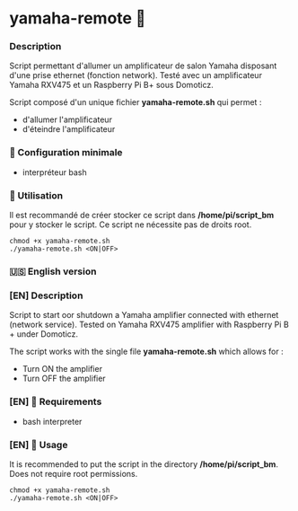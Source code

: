 yamaha-remote 🔌
===

### Description
Script permettant d'allumer un amplificateur de salon Yamaha disposant d'une prise ethernet (fonction network).
Testé avec un amplificateur Yamaha RXV475 et un Raspberry Pi B+ sous Domoticz.

Script composé d'un unique fichier **yamaha-remote.sh** qui permet :

- d'allumer l'amplificateur
- d'éteindre l'amplificateur

### 🚦 Configuration minimale
- interpréteur bash

### 🚀 Utilisation
Il est recommandé de créer stocker ce script dans **/home/pi/script_bm** pour y stocker le script. Ce script ne nécessite pas de droits root.

```
chmod +x yamaha-remote.sh
./yamaha-remote.sh <ON|OFF>
```

### 🇺🇸 English version

### [EN] Description
Script to start oor shutdown a Yamaha amplifier connected with ethernet (network service).
Tested on Yamaha RXV475 amplifier with Raspberry Pi B + under Domoticz.

The script works with the single file **yamaha-remote.sh** which allows for :

- Turn ON the amplifier
- Turn OFF the amplifier

### [EN] 🚦 Requirements
- bash interpreter

### [EN] 🚀 Usage
It is recommended to put the script in the directory **/home/pi/script_bm**. Does not require root permissions.

```
chmod +x yamaha-remote.sh
./yamaha-remote.sh <ON|OFF>
```